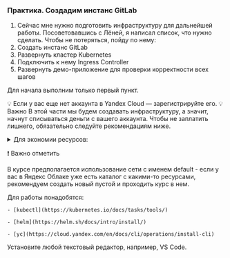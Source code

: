 ### Практика. Создадим инстанс GitLab


1. Сейчас мне нужно подготовить инфраструктуру для дальнейшей работы. Посоветовавшись с Лёней, я написал список, что нужно сделать. Чтобы не потеряться, пойду по нему:
1. Создать инстанс GitLab
1. Развернуть кластер Kubernetes
1. Подключить к нему Ingress Controller
1. Развернуть демо-приложение для проверки корректности всех шагов

 Для начала выполним только первый пункт.

💡 Если у вас еще нет аккаунта в Yandex Cloud — зарегистрируйте его.
💡 Важно
В этой части мы будем создавать инфраструктуру, а значит, начнут списываться деньги с вашего аккаунта. Чтобы не заплатить лишнего, обязательно следуйте рекомендациям ниже.

<details>
    <summary>Для экономии ресурсов: </summary>
    <br>

Для включения ресурсов:

```bash
yc managed-kubernetes cluster start kube-infra
yc application-load-balancer load-balancer start <id балансировщика>

```

Чтобы не переплачивать за работу всех инструментов, пока вы ими не пользуетесь, после того, как вы решите отдохнуть от выполнения заданий, остановите созданные ресурсы:

```bash
yc managed-kubernetes cluster stop kube-infra
yc application-load-balancer load-balancer list 
# командой выше вы получите id балансировщика(ов)
yc application-load-balancer load-balancer stop <id балансировщика>
```

💡 Не волнуйтесь, созданные сущности и данные не пропадут, после включения они вернутся на место. Тарифицируется только используемое место (диски)

</details>


❗ Важно отметить

В курсе предполагается использование сети с именем default - если у вас в Яндекс Облаке уже есть каталог с какими-то ресурсами, рекомендуем создать новый пустой и проходить курс в нем.

Для работы понадобятся:

    - [kubectl](https://kubernetes.io/docs/tasks/tools/)

    - [helm](https://helm.sh/docs/intro/install/)

    - [yc](https://cloud.yandex.com/en/docs/cli/operations/install-cli)

Установите любой текстовый редактор, например, VS Code.

